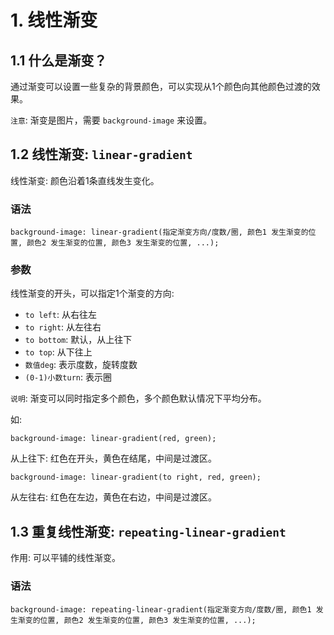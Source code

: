# 1. 线性渐变

## 1.1 什么是渐变？

通过渐变可以设置一些复杂的背景颜色，可以实现从1个颜色向其他颜色过渡的效果。

`注意`: 渐变是图片，需要 `background-image` 来设置。


## 1.2 线性渐变: `linear-gradient`
线性渐变: 颜色沿着1条直线发生变化。

### 语法
```text
background-image: linear-gradient(指定渐变方向/度数/圈, 颜色1 发生渐变的位置, 颜色2 发生渐变的位置, 颜色3 发生渐变的位置, ...);
```

### 参数

线性渐变的开头，可以指定1个渐变的方向:
* `to left`: 从右往左
* `to right`: 从左往右
* `to bottom`: 默认，从上往下
* `to top`: 从下往上
* `数值deg`: 表示度数，旋转度数
* `(0-1)小数turn`: 表示圈

`说明`: 渐变可以同时指定多个颜色，多个颜色默认情况下平均分布。


如:
```text
background-image: linear-gradient(red, green);
```

从上往下: 红色在开头，黄色在结尾，中间是过渡区。

```text
background-image: linear-gradient(to right, red, green);
```

从左往右: 红色在左边，黄色在右边，中间是过渡区。


## 1.3 重复线性渐变: `repeating-linear-gradient`

作用: 可以平铺的线性渐变。


### 语法
```text
background-image: repeating-linear-gradient(指定渐变方向/度数/圈, 颜色1 发生渐变的位置, 颜色2 发生渐变的位置, 颜色3 发生渐变的位置, ...);
```

